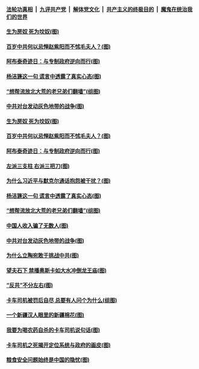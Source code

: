 ####  [法轮功真相](../../../../basic/blob/master/README.md?t=04120702) &nbsp;|&nbsp; [九评共产党](../../../../9ping.md/blob/master/README.md?t=04120702) &nbsp;|&nbsp; [解体党文化](../../../../jtdwh.md/blob/master/README.md?t=04120702)  &nbsp;|&nbsp; [共产主义的终极目的](../../../../gczydzjmd.md/blob/master/README.md?t=04120702) &nbsp;|&nbsp; [魔鬼在统治我们的世界](../../../../mgztzwmdsj.md/blob/master/README.md?t=04120702) 

#### [生为房奴 死为坟奴(图)](../pages/p4/968463.md?t=04120702) 

#### [百岁中共何以忌惮赵紫阳而不怵毛夫人？(图)](../pages/p4/968458.md?t=04120702) 

#### [阿布泰奇迹日：与专制政府逆向而行(图)](../pages/p4/968442.md?t=04120702) 

#### [杨洁篪这一句 谎言中透露了真实心态(图)](../pages/p4/968397.md?t=04120702) 

#### [“想帮流放北大荒的老兄弟们翻墙”(组图)](../pages/p4/968186.md?t=04120702) 

#### [中共对台发动灰色地带的战争(图)](../pages/p4/968349.md?t=04120702) 

#### [生为房奴 死为坟奴(图)](../pages/p4/968463.md?t=04120702) 

#### [百岁中共何以忌惮赵紫阳而不怵毛夫人？(图)](../pages/p4/968458.md?t=04120702) 

#### [阿布泰奇迹日：与专制政府逆向而行(图)](../pages/p4/968442.md?t=04120702) 

#### [左派三支柱 右派三把刀(图)](../pages/p4/968460.md?t=04120702) 

#### [为什么习近平与默克尔通话抱怨被干扰？(图)](../pages/p4/968444.md?t=04120702) 


#### [杨洁篪这一句 谎言中透露了真实心态(图)](../pages/p4/968397.md?t=04120702) 

#### [“想帮流放北大荒的老兄弟们翻墙”(组图)](../pages/p4/968186.md?t=04120702) 

#### [中国人收入骗了无数人(图)](../pages/p4/968374.md?t=04120702) 

#### [中共对台发动灰色地带的战争(图)](../pages/p4/968349.md?t=04120702) 

#### [为什么立陶宛敢于挑战中共(图)](../pages/p4/968197.md?t=04120702) 

#### [望夫石下 禁播奥斯卡如大水冲倒龙王庙(图)](../pages/p4/968342.md?t=04120702) 


#### [“反共”不分左右(图)](../pages/p4/968284.md?t=04120702) 

#### [卡车司机被罚后自尽 总要有人问个为什么(组图)](../pages/p4/968261.md?t=04120702) 

#### [一个新疆汉人眼里的新疆棉花(图)](../pages/p4/968264.md?t=04120702) 


#### [我要为喝农药自杀的卡车司机说句话(图)](../pages/p4/968265.md?t=04120702) 

#### [卡车司机之死揭开定位系统与政府的画皮(图)](../pages/p4/968263.md?t=04120702) 

#### [粮食安全问题始终是中国的隐忧(图)](../pages/p4/968258.md?t=04120702) 

